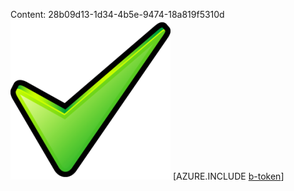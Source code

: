 Content: 28b09d13-1d34-4b5e-9474-18a819f5310d![image](42244ce3-bf32-4162-8695-00524e680101.png)
[AZURE.INCLUDE [b-token](0ae28ace-33f9-4597-830f-895fa79d4a1a.md)]
